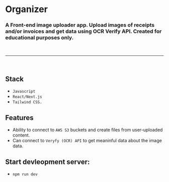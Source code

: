 # Organizer

### A Front-end image uploader app. Upload images of receipts and/or invoices and get data using OCR Verify API. Created for educational purposes only.

<br/>

---

<br/> 

## Stack
- `Javascript`
- `React/Next.js`
- `Tailwind CSS.`

## Features
- Ability to connect to `AWS S3` buckets and create files from user-uploaded content.
- Can connect to `Veryfy (OCR) API` to get meaninful data about the image data.

<!-- ## About the app -->



## Start devleopment server:
- `npm run dev`


